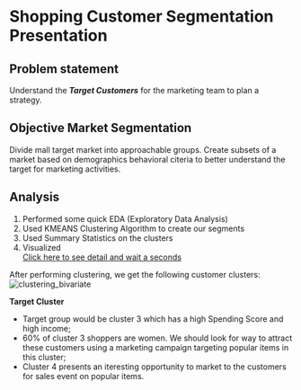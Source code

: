 # Shopping Customer Segmentation Presentation

## Problem statement
Understand the _**Target Customers**_ for the marketing team to plan a strategy.

## Objective Market Segmentation
Divide mall target market into approachable groups. Create subsets of a market based on demographics behavioral citeria to better understand the target for marketing activities.

## Analysis
1. Performed some quick EDA (Exploratory Data Analysis)
2. Used KMEANS Clustering Algorithm to create our segments
3. Used Summary Statistics on the clusters
4. Visualized  
[Click here to see detail and wait a seconds](https://github.com/lanchi25/Customer-segmentation/blob/main/customer_segmentation.ipynb)
  
  
After performing clustering, we get the following customer clusters:
![clustering_bivariate](https://github.com/user-attachments/assets/55fa5cdb-b956-45c3-8b8e-8fd1f7f2a08f)

**Target Cluster**
- Target group would be cluster 3 which has a high Spending Score and high income;
- 60% of cluster 3 shoppers are women. We should look for way to attract these customers using a marketing campaign targeting popular items in this cluster;
- Cluster 4 presents an iteresting opportunity to market to the customers for sales event on popular items.

